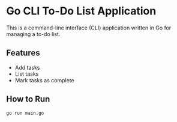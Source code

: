 # Go CLI To-Do List Application

This is a command-line interface (CLI) application written in Go for managing a to-do list.

## Features
- Add tasks
- List tasks
- Mark tasks as complete

## How to Run
```bash
go run main.go

